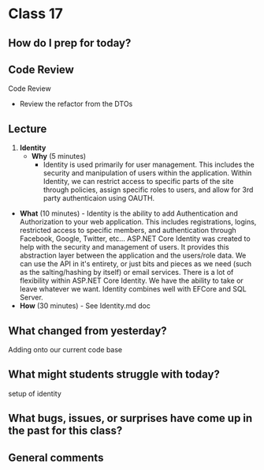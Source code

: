 # Class 17

## How do I prep for today?


## Code Review
 Code Review
   - Review the refactor from the DTOs

## Lecture

1. **Identity**
    - **Why** (5 minutes)
        - Identity is used primarily for user management. This includes the security and manipulation of users within the application. Within Identity, we can restrict access to specific parts of the site through policies, assign specific roles to users, and allow for 3rd party authenticaion using OAUTH. 
  - **What** (10 minutes)
        - Identity is the ability to add Authentication and Authorization to your web application. This includes registrations, logins, restricted access to specific members, and authentication through Facebook, Google, Twitter, etc...
        ASP.NET Core Identity was created to help with the security and management of users. It provides this abstraction layer between the application and the users/role data. We can use the API in it's entirety, or just bits and pieces as we need (such as the salting/hashing by itself) or email services. There is a lot of flexibility within ASP.NET Core Identity. We have the ability to take or leave whatever we want. Identity combines well with EFCore and SQL Server. 
  - **How** (30 minutes)
        - See Identity.md doc


## What changed from yesterday? 

Adding onto our current code base

## What might students struggle with today?  

setup of identity

## What bugs, issues, or surprises have come up in the past for this class?

## General comments
 


